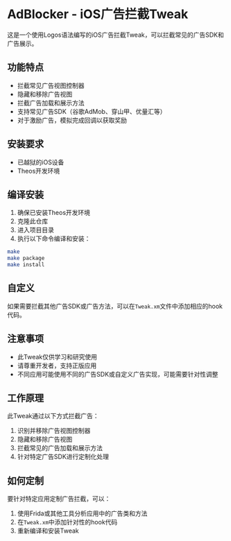 # AdBlocker - iOS广告拦截Tweak

这是一个使用Logos语法编写的iOS广告拦截Tweak，可以拦截常见的广告SDK和广告展示。

## 功能特点

- 拦截常见广告视图控制器
- 隐藏和移除广告视图
- 拦截广告加载和展示方法
- 支持常见广告SDK（谷歌AdMob、穿山甲、优量汇等）
- 对于激励广告，模拟完成回调以获取奖励

## 安装要求

- 已越狱的iOS设备
- Theos开发环境

## 编译安装

1. 确保已安装Theos开发环境
2. 克隆此仓库
3. 进入项目目录
4. 执行以下命令编译和安装：

```bash
make
make package
make install
```

## 自定义

如果需要拦截其他广告SDK或广告方法，可以在`Tweak.xm`文件中添加相应的hook代码。

## 注意事项

- 此Tweak仅供学习和研究使用
- 请尊重开发者，支持正版应用
- 不同应用可能使用不同的广告SDK或自定义广告实现，可能需要针对性调整

## 工作原理

此Tweak通过以下方式拦截广告：

1. 识别并移除广告视图控制器
2. 隐藏和移除广告视图
3. 拦截常见的广告加载和展示方法
4. 针对特定广告SDK进行定制化处理

## 如何定制

要针对特定应用定制广告拦截，可以：

1. 使用Frida或其他工具分析应用中的广告类和方法
2. 在`Tweak.xm`中添加针对性的hook代码
3. 重新编译和安装Tweak 
